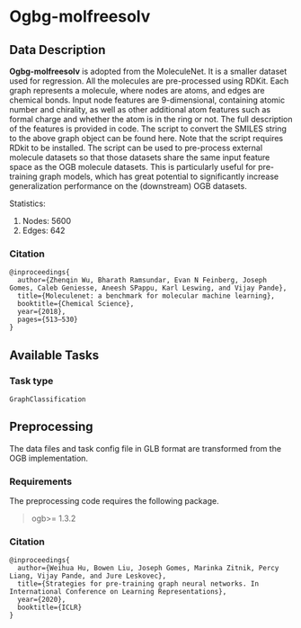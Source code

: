 # Ogbg-molfreesolv
## Data Description

**Ogbg-molfreesolv** is adopted from the MoleculeNet. It is a smaller dataset used for regression. All the molecules are pre-processed using RDKit. Each graph represents a molecule, where nodes are atoms, and edges are chemical bonds. Input node features are 9-dimensional, containing atomic number and chirality, as well as other additional atom features such as formal charge and whether the atom is in the ring or not. The full description of the features is provided in code. The script to convert the SMILES string to the above graph object can be found here. Note that the script requires RDkit to be installed. The script can be used to pre-process external molecule datasets so that those datasets share the same input feature space as the OGB molecule datasets. This is particularly useful for pre-training graph models, which has great potential to significantly increase generalization performance on the (downstream) OGB datasets.

Statistics:
1. Nodes: 5600
2. Edges: 642

### Citation
```
@inproceedings{
  author={Zhenqin Wu, Bharath Ramsundar, Evan N Feinberg, Joseph Gomes, Caleb Geniesse, Aneesh SPappu, Karl Leswing, and Vijay Pande}, 
  title={Moleculenet: a benchmark for molecular machine learning},
  booktitle={Chemical Science},
  year={2018},
  pages={513–530}
}
```

## Available Tasks
### Task type
`GraphClassification`

## Preprocessing
The data files and task config file in GLB format are transformed from the OGB implementation. 

### Requirements
The preprocessing code requires the following package.

> ogb>= 1.3.2

### Citation
``` 
@inproceedings{
  author={Weihua Hu, Bowen Liu, Joseph Gomes, Marinka Zitnik, Percy Liang, Vijay Pande, and Jure Leskovec},
  title={Strategies for pre-training graph neural networks. In International Conference on Learning Representations},
  year={2020},
  booktitle={ICLR}
}